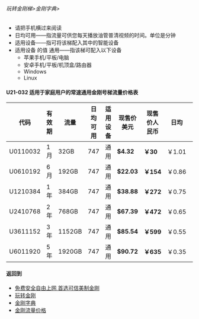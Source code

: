 ###### 玩转金刚梯>金刚字典>

- 请把手机横过来阅读
- 日均可用——指流量可供您每天播放油管普清视频的时间。单位是分钟
- 适用设备——指可将该梯配入其中的智能设备
- 适用设备 的值 通用——指该梯可配入以下设备
  - 苹果手机/平板/电脑
  - 安卓手机/平板/机顶盒/路由器
  - Windows
  - Linux

#### U21-032 适用于家庭用户的常速通用金刚号梯流量价格表

|代码     |有效期|流量  |日均可用|适用设备|现售价美元|现售价人民币|日均  |月均  |年均|
|--------|------|------|--------------|------|------|-------|-----|-----|-----|
|U0110032	|1月	|32GB	|747	|通用	|<strong> $4.32 </strong> | <strong>￥30</strong> |￥1.01	|￥30	|￥363|
|U0610192	|6月	|192GB	|747	|通用	|<strong> $22.03</strong> | <strong>￥154</strong> |￥0.86	|￥26	|￥308|
|U1210384	|1年	|384GB	|747	|通用	|<strong> $38.88</strong> | <strong>￥272</strong> |￥0.75	|￥23	|￥272|
|U2410768	|2年	|768GB	|747	|通用	|<strong> $67.39</strong> | <strong>￥472</strong> |￥0.65	|￥20	|￥236|
|U3611152	|3年	|1152GB	|747	|通用	|<strong> $85.54</strong> | <strong>￥599</strong> |￥0.55	|￥17	|￥200|
|U6011920	|5年	|1920GB	|747	|通用	|<strong> $90.72</strong> | <strong>￥635</strong> |￥0.35	|￥11	|￥127|

#### 返回到
- [免费安全自由上网 首选可信美制金刚](https://github.com/a2zitpro/web/blob/master/%E5%BE%80%E5%90%8E%E7%BF%BB.md)
- [玩转金刚](https://github.com/a2zitpro/web/blob/master/LadderFree/A.md)
- [金刚字典](https://github.com/a2zitpro/web/blob/master/LadderFree/kkDictionary/KKDictionary.md)
- [金刚流量价格](https://github.com/a2zitpro/web/blob/master/LadderFree/kkDictionary/Price/KKDTPrice.md)
